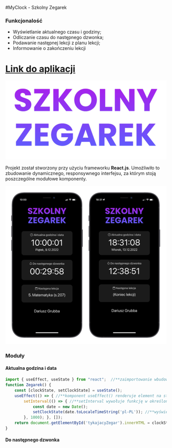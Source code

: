 #MyClock - Szkolny Zegarek

### Funkcjonalość 

- Wyświetlanie aktualnego czasu i godziny;
- Odliczanie czasu do następnego dzwonka;
- Podawanie następnej lekcji z planu lekcji;
- Informowanie o zakończeniu lekcji

# [Link do aplikacji](https://myclock-three.vercel.app/ "Link do aplikacji")
![szkolny_zegarek](https://github.com/dariusz-grubba/myclock/blob/013b001a82cd7769e8d32d76f96e154b90ea2de4/public/logo.png)

Projekt został stworzony przy użyciu frameworku **React.js**. Umożliwiło to zbudowanie dynamicznego, responsywnego interfejsu, za którym stoją poszczególne modułowe komponenty.

![zdjecia](https://github.com/dariusz-grubba/myclock/blob/4e725a158b446462f530cf6842cecdeacf2b74e2/public/phones.png)

### Moduły

#### Aktualna godzina i data

```javascript
import { useEffect, useState } from "react";  //**zaimportowanie wbudowanych w Reacts.js bibliotek**
function Zegarek() {
    const [clockState, setClockState] = useState();
    useEffect(() => { //**komponent useEffect() renderuje element na stronie**
        setInterval(() => { //**setInterval wywołuje funkcję w określonych, regularnych odstępach czasowych**
            const date = new Date();
            setClockState(date.toLocaleTimeString('pl-PL')); //**wyświetlenie zegarka w formacie 24 godzinnym**
        }, 1000); }, []);
    return document.getElementById('tykajacyZegar').innerHTML = clockState //**przekazanie rezultatu funkcji do diva**
}
```
#### Do następnego dzwonka